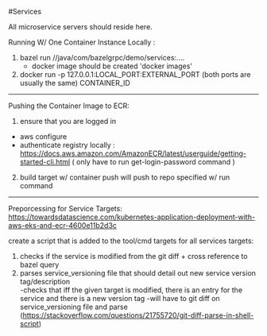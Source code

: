 #Services

All microservice servers should reside here.

Running W/ One Container Instance Locally :

1. bazel run //java/com/bazelgrpc/demo/services:....
   - docker image should be created 'docker images'
2. docker run -p 127.0.0.1:LOCAL_PORT:EXTERNAL_PORT (both ports are usually the same) CONTAINER_ID

---

Pushing the Container Image to ECR:

1. ensure that you are logged in

- aws configure
- authenticate registry locally : https://docs.aws.amazon.com/AmazonECR/latest/userguide/getting-started-cli.html ( only have to run get-login-password command )

2. build target w/ container push will push to repo specified w/ run command

---

Preporcessing for Service Targets:
https://towardsdatascience.com/kubernetes-application-deployment-with-aws-eks-and-ecr-4600e11b2d3c

create a script that is added to the tool/cmd targets for all services targets:

1. checks if the service is modified from the git diff + cross reference to bazel query
2. parses service_versioning file that should detail out new service version tag/description  
   -checks that iff the given target is modified, there is an entry for the service and there is a new version tag
   -will have to git diff on service_versioning file and parse (https://stackoverflow.com/questions/21755720/git-diff-parse-in-shell-script)
